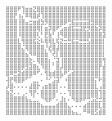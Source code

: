 ⣿⣿⣿⠟⢹⣶⣶⣝⣿⣿⣿⣿⣿⣿⣿⣿⣿⣿⣿⣿⣿⣿⣿⣿⣿⣿ 
⣿⣿⡟⢰⡌⠿⢿⣿⡾⢹⣿⣿⣿⣿⣿⣿⣿⣿⣿⣿⣿⣿⣿⣿⣿⣿
⣿⣿⣿⢸⣿⣤⣒⣶⣾⣳⡻⣿⣿⣿⣿⡿⢛⣯⣭⣭⣭⣽⣻⣿⣿⣿
⣿⣿⣿⢸⣿⣿⣿⣿⢿⡇⣶⡽⣿⠟⣡⣶⣾⣯⣭⣽⣟⡻⣿⣷⡽⣿ 
⣿⣿⣿⠸⣿⣿⣿⣿⢇⠃⣟⣷⠃⢸⠻⣿⣿⣿⣿⣿⣿⣿⣿⣿⣿⣽
⣿⣿⣿⣇⢻⣿⣿⣯⣕⠧⢿⢿⣇⢯⣝⣒⣛⣯⣭⣛⣛⣣⣿⣿⣿⡇ 
⣿⣿⣿⣿⣌⢿⣿⣿⣿⣿⡘⣞⣿⣼⣿⣿⣿⣿⣿⣿⣿⣿⣿⣿⣿⡇
⣿⣿⣿⣿⣿⣦⠻⠿⣿⣿⣷⠈⢞⡇⣿⣿⣿⣿⣿⣿⣿⣿⣿⣿⣿⡇
⣿⣿⣿⣿⣿⣿⣗⠄⢿⣿⣿⡆⡈⣽⢸⣿⣿⣿⣿⣿⣿⣿⣿⣿⣿⢻ 
⣿⣿⣿⣿⡿⣻⣽⣿⣆⠹⣿⡇⠁⣿⡼⣿⣿⣿⣿⣿⣿⣿⣿⣿⡟⣾ 
⣿⠿⣛⣽⣾⣿⣿⠿⠋⠄⢻⣷⣾⣿⣧⠟⣡⣾⣿⣿⣿⣿⣿⣿⡇⣿ 
⢼⡟⢿⣿⡿⠋⠁⣀⡀⠄⠘⠊⣨⣽⠁⠰⣿⣿⣿⣿⣿⣿⣿⡍⠗⣿ 
⡼⣿⠄⠄⠄⠄⣼⣿⡗⢠⣶⣿⣿⡇⠄⠄⣿⣿⣿⣿⣿⣿⣿⣇⢠⣿ 
⣷⣝⠄⠄⢀⠄⢻⡟⠄⣿⣿⣿⣿⠃⠄⠄⢹⣿⣿⣿⣿⣿⣿⣿⢹⣿ 
⣿⣿⣿⣿⣿⣧⣄⣁⡀⠙⢿⡿⠋⠄⣸⡆⠄⠻⣿⡿⠟⢛⣩⣝⣚⣿ 
⣿⣿⣿⣿⣿⣿⣿⣿⣿⣦⣤⣤⣤⣾⣿⣿⣄⠄⠄⠄⣴⣿⣿⣿⣇⣿ 
⣿⣿⣿⣿⣿⣿⣿⣿⣿⣿⣿⣿⣿⣿⣿⣿⣿⣦⣄⡀⠛⠿⣿⣫⣾⣿